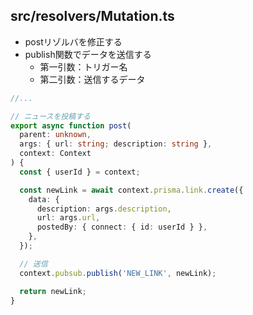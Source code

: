 ## src/resolvers/Mutation.ts

- postリゾルバを修正する
- publish関数でデータを送信する
	- 第一引数：トリガー名
	- 第二引数：送信するデータ

```ts
//...

// ニュースを投稿する
export async function post(
  parent: unknown,
  args: { url: string; description: string },
  context: Context
) {
  const { userId } = context;

  const newLink = await context.prisma.link.create({
    data: {
      description: args.description,
      url: args.url,
      postedBy: { connect: { id: userId } },
    },
  });

  // 送信
  context.pubsub.publish('NEW_LINK', newLink);

  return newLink;
}
```